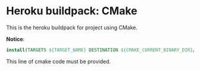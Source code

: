 Heroku buildpack: CMake
===================

This is the heroku buildpack for project using CMake.

**Notice**: 
```cmake
install(TARGETS ${TARGET_NAME} DESTINATION ${CMAKE_CURRENT_BINARY_DIR}/..)
```

This line of cmake code must be provided.
